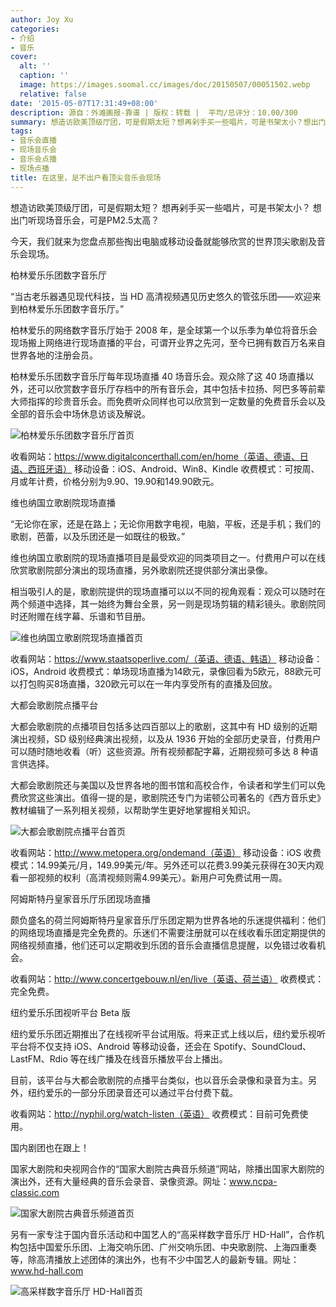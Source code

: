 ```yaml
---
author: Joy Xu
categories:
- 介绍
- 音乐
cover:
  alt: ''
  caption: ''
  image: https://images.soomal.cc/images/doc/20150507/00051502.webp
  relative: false
date: '2015-05-07T17:31:49+08:00'
description: 源自：外滩画报-靠谱 | 版权：转载 |  平均/总评分：10.00/300
summary: 想造访欧美顶级厅团，可是假期太短？想再剁手买一些唱片，可是书架太小？想出门听现场音乐会，可是PM2.5太高？今天，我们就来为您盘点那些掏出电脑或移动设备就能够欣赏的世界顶尖歌剧及音乐会现场。
tags:
- 音乐会直播
- 现场音乐会
- 音乐会点播
- 现场点播
title: 在这里，足不出户看顶尖音乐会现场
---
```


想造访欧美顶级厅团，可是假期太短？
想再剁手买一些唱片，可是书架太小？
想出门听现场音乐会，可是PM2.5太高？

今天，我们就来为您盘点那些掏出电脑或移动设备就能够欣赏的世界顶尖歌剧及音乐会现场。

柏林爱乐乐团数字音乐厅

“当古老乐器遇见现代科技，当 HD 高清视频遇见历史悠久的管弦乐团――欢迎来到柏林爱乐乐团数字音乐厅。”

柏林爱乐的网络数字音乐厅始于 2008 年，是全球第一个以乐季为单位将音乐会现场搬上网络进行现场直播的平台，可谓开业界之先河，至今已拥有数百万名来自世界各地的注册会员。

柏林爱乐乐团数字音乐厅每年现场直播 40 场音乐会。观众除了这 40 场直播以外，还可以欣赏数字音乐厅存档中的所有音乐会，其中包括卡拉扬、阿巴多等前辈大师指挥的珍贵音乐会。而免费听众同样也可以欣赏到一定数量的免费音乐会以及全部的音乐会中场休息访谈及解说。

![柏林爱乐乐团数字音乐厅首页](https://images.soomal.cc/images/doc/20150507/00051497.webp)






收看网站：https://www.digitalconcerthall.com/en/home（英语、德语、日语、西班牙语）
移动设备：iOS、Android、Win8、Kindle
收费模式：可按周、月或年计费，价格分别为9.90、19.90和149.90欧元。


维也纳国立歌剧院现场直播

“无论你在家，还是在路上；无论你用数字电视，电脑，平板，还是手机；我们的歌剧，芭蕾，以及乐团还是一如既往的极致。”

维也纳国立歌剧院的现场直播项目是最受欢迎的同类项目之一。付费用户可以在线欣赏歌剧院部分演出的现场直播，另外歌剧院还提供部分演出录像。

相当吸引人的是，歌剧院提供的现场直播可以以不同的视角观看：观众可以随时在两个频道中选择，其一始终为舞台全景，另一则是现场剪辑的精彩镜头。歌剧院同时还附赠在线字幕、乐谱和节目册。

![维也纳国立歌剧院现场直播首页](https://images.soomal.cc/images/doc/20150507/00051499.webp)






收看网站：https://www.staatsoperlive.com/（英语、德语、韩语）
移动设备：iOS，Android
收费模式：单场现场直播为14欧元，录像回看为5欧元，88欧元可以打包购买8场直播，320欧元可以在一年内享受所有的直播及回放。


大都会歌剧院点播平台

大都会歌剧院的点播项目包括多达四百部以上的歌剧，这其中有 HD 级别的近期演出视频，SD 级别经典演出视频，以及从 1936 开始的全部历史录音，付费用户可以随时随地收看（听）这些资源。所有视频都配字幕，近期视频可多达 8 种语言供选择。

大都会歌剧院还与美国以及世界各地的图书馆和高校合作，令读者和学生们可以免费欣赏这些演出。值得一提的是，歌剧院还专门为诺顿公司著名的《西方音乐史》教材编辑了一系列相关视频，以帮助学生更好地掌握相关知识。

![大都会歌剧院点播平台首页](https://images.soomal.cc/images/doc/20150507/00051498.webp)






收看网站：http://www.metopera.org/ondemand（英语）
移动设备：iOS
收费模式：14.99美元/月，149.99美元/年。另外还可以花费3.99美元获得在30天内观看一部视频的权利（高清视频则需4.99美元）。新用户可免费试用一周。


阿姆斯特丹皇家音乐厅乐团现场直播

颇负盛名的荷兰阿姆斯特丹皇家音乐厅乐团定期为世界各地的乐迷提供福利：他们的网络现场直播是完全免费的。乐迷们不需要注册就可以在线收看乐团定期提供的网络视频直播，他们还可以定期收到乐团的音乐会直播信息提醒，以免错过收看机会。



收看网站：http://www.concertgebouw.nl/en/live（英语、荷兰语）
收费模式：完全免费。


纽约爱乐乐团视听平台 Beta 版

纽约爱乐乐团近期推出了在线视听平台试用版。将来正式上线以后，纽约爱乐视听平台将不仅支持 iOS、Android 等移动设备，还会在 Spotify、SoundCloud、LastFM、Rdio 等在线广播及在线音乐播放平台上播出。

目前，该平台与大都会歌剧院的点播平台类似，也以音乐会录像和录音为主。另外，纽约爱乐的一部分乐团录音还可以通过平台付费下载。


收看网站：http://nyphil.org/watch-listen（英语）
收费模式：目前可免费使用。


国内剧团也在跟上！

国家大剧院和央视网合作的“国家大剧院古典音乐频道”网站，除播出国家大剧院的演出外，还有大量经典的音乐会录音、录像资源。网址：www.ncpa-classic.com

![国家大剧院古典音乐频道首页](https://images.soomal.cc/images/doc/20150507/00051500.webp)





另有一家专注于国内音乐活动和中国艺人的“高采样数字音乐厅 HD-Hall”，合作机构包括中国爱乐乐团、上海交响乐团、广州交响乐团、中央歌剧院、上海四重奏等，除高清播放上述团体的演出外，也有不少中国艺人的最新专辑。网址：www.hd-hall.com

![高采样数字音乐厅 HD-Hall首页](https://images.soomal.cc/images/doc/20150507/00051501.webp)
